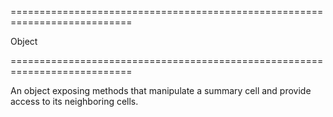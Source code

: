 ===========================================================================
<!--type-->Object<!--/type-->
===========================================================================

<!--shortDescription-->
An object exposing methods that manipulate a summary cell and provide access to its neighboring cells.
<!--/shortDescription-->

<!--fullDescription-->

<!--/fullDescription-->